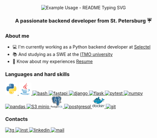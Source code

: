 <p align="center">
  <img src="https://readme-typing-svg.demolab.com/?lines=Hi, I'm Amir!;Explore+my+official+profile!&font=Fira%20Code&center=true&width=380&height=50&duration=4000&pause=1000" alt="Example Usage - README Typing SVG">
</p>
<h3 align="center">A passionate backend developer from St. Petersburg ☔️</h3>

### About me
- 💻 I'm currently working as a Python backend developer at [Selectel](https://selectel.ru/)
- 📚 And studying as a SWE at the [ITMO university](https://abit.itmo.ru/program/bachelor/neurotechnologies)
- 📃 Know about my experiences [Resume](https://drive.google.com/file/d/1kyoK_BCNMJPzfLdRecMpylhnKz5ANnnf/view?usp=sharing)

### Languages and hard skills
<p align="left"> 
    <a href="https://www.python.org" target="_blank"> <img src="https://raw.githubusercontent.com/devicons/devicon/master/icons/python/python-original.svg" alt="python" width="40" height="40"/> </a>
    <a href="https://www.java.com" target="_blank"> <img src="https://raw.githubusercontent.com/devicons/devicon/master/icons/java/java-original.svg" alt="java" width="40" height="40"/> </a> 
    <a href="https://www.gnu.org/software/bash/" target="_blank"> <img src="https://www.vectorlogo.zone/logos/gnu_bash/gnu_bash-icon.svg" alt="bash" width="40" height="40"/> </a> 
    <a href="https://fastapi.tiangolo.com/" target="_blank"> <img src="https://cdn.jsdelivr.net/gh/devicons/devicon/icons/fastapi/fastapi-original.svg" alt="fastapi" width="40" height="40"/> </a>
    <a href="https://www.djangoproject.com/start/" target="_blank"> <img src="https://www.svgrepo.com/show/349341/djangoproject.svg" alt="django" width="40" height="40"/> </a>
    <a href="https://flask.palletsprojects.com/en/2.3.x/" target="_blank"> <img src="https://www.vectorlogo.zone/logos/pocoo_flask/pocoo_flask-icon.svg" alt="flask" width="40" height="40"/> </a>
    <a href="https://docs.pytest.org/en/7.4.x/" target="_blank"> <img src="https://upload.wikimedia.org/wikipedia/commons/thumb/b/ba/Pytest_logo.svg/200px-Pytest_logo.svg.png" alt="pytest" width="40" height="40"/> </a>
    <a href="https://numpy.org/" target="_blank"> <img src="https://cdn.jsdelivr.net/gh/devicons/devicon/icons/numpy/numpy-original-wordmark.svg" alt="numpy" width="40" height="40"/> </a>
    <a href="https://pandas.pydata.org/" target="_blank"> <img src="https://upload.wikimedia.org/wikipedia/commons/thumb/2/22/Pandas_mark.svg/1024px-Pandas_mark.svg.png" alt="pandas" width="40" height="40"/> </a>
    <a href="https://min.io" target="_blank"> <img src="https://min.io/resources/img/logo/MINIO_Bird.png" alt="S3 minio" width="20" height="40"/> </a>
    <a href="https://www.postgresql.org" target="_blank"> <img src="https://raw.githubusercontent.com/devicons/devicon/master/icons/postgresql/postgresql-original-wordmark.svg" alt="postgresql" width="40" height="40"/> </a>
    <a href="https://www.sqlalchemy.org/" target="_blank"> <img src="https://upload.wikimedia.org/wikipedia/commons/thumb/d/d7/SQLAlchemy.svg/768px-SQLAlchemy.svg.png?20230620231936" alt="postgresql" width="40" height="40"/> </a>
    <a href="https://www.docker.com/" target="_blank"> <img src="https://raw.githubusercontent.com/devicons/devicon/master/icons/docker/docker-original-wordmark.svg" alt="docker" width="40" height="40"/> </a> 
    <a href="https://git-scm.com/" target="_blank"> <img src="https://www.vectorlogo.zone/logos/git-scm/git-scm-icon.svg" alt="git" width="40" height="40"/> </a> 
</p>

### Contacts
<p align="left">
    <a href="https://t.me/kentavrex" target="_blank"> <img src="https://upload.wikimedia.org/wikipedia/commons/thumb/8/83/Telegram_2019_Logo.svg/1024px-Telegram_2019_Logo.svg.png" alt="tg" width="36" /> </a>
    <a href="https://www.instagram.com/kentavrex" target="_blank"> <img src="https://upload.wikimedia.org/wikipedia/commons/thumb/9/95/Instagram_logo_2022.svg/1024px-Instagram_logo_2022.svg.png" alt="inst" width="36"/> </a>
    <a href="https://www.linkedin.com/in/kentavrex" target="_blank"> <img src="https://upload.wikimedia.org/wikipedia/commons/thumb/c/ca/LinkedIn_logo_initials.png/640px-LinkedIn_logo_initials.png" alt="linkedin" width="36"/> </a> 
    <a href="mailto:darlycerher@gmail.com" target="_blank"> <img src="https://stmaaprodfwsite.blob.core.windows.net/assets/sites/9/2020/05/email-13765-300x300.png" alt="mail" width="36"/> </a>
</p>
